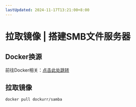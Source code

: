 ```yaml
---
lastUpdated: 2024-11-17T13:21:00+8:00
---
```


# 拉取镜像 | 搭建SMB文件服务器

## Docker换源

前往Docker相关：[点击此处跳转](/Docker/Mirror)

## 拉取镜像

```docker pull dockurr/samba```